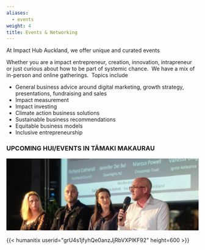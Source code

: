 ```yaml
---
aliases:
  - events
weight: 4
title: Events & Networking
---
```

At Impact Hub Auckland, we offer unique and curated events 

Whether you are a impact entrepreneur, creation, innovation, intrapreneur or just curious about how to be part of systemic chance.  We have a mix of in-person and online gatherings.  Topics include

* General business advice around digital marketing, growth strategy, presentations, fundraising and sales
* Impact measurement
* Impact investing
* Climate action business solutions
* Sustainable business recommendations
* Equitable business models
* Inclusive entrepreneurship

### UPCOMING HUI/EVENTS IN TĀMAKI MAKAURAU

![Upcoming Events ](banner-events-.jpg "Upcoming Events")

{{< humanitix userid="grU4s1jfyhQe0anzJjRbVXPlKF92" height=600 >}}
